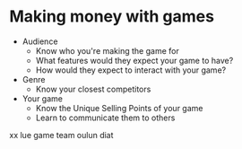 # Making money with games

* Audience
  * Know who you're making the game for
  * What features would they expect your game to have?
  * How would they expect to interact with your game?
* Genre
  * Know your closest competitors
* Your game
  * Know the Unique Selling Points of your game
  * Learn to communicate them to others 


xx lue game team oulun diat